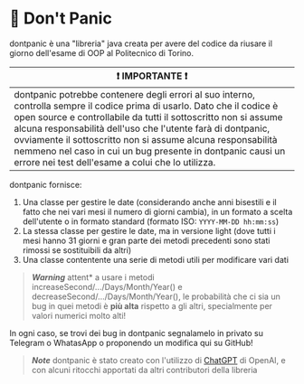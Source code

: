 # 📕 Don't Panic

dontpanic è una "libreria" java creata per avere del codice da riusare il giorno dell'esame di OOP al Politecnico di Torino.

|:heavy_exclamation_mark: **IMPORTANTE** :heavy_exclamation_mark:|
|------------------------------------------------------------------|
|dontpanic potrebbe contenere degli errori al suo interno, controlla sempre il codice prima di usarlo. Dato che il codice è open source e controllabile da tutti il sottoscritto non si assume alcuna responsabilità dell'uso che l'utente farà di dontpanic, ovviamente il sottoscritto non si assume alcuna responsabilità nemmeno nel caso in cui un bug presente in dontpanic causi un errore nei test dell'esame a colui che lo utilizza.|

dontpanic fornisce:

1. Una classe per gestire le date (considerando anche anni bisestili e il fatto che nei vari mesi il numero di giorni cambia), in un formato a scelta dell'utente o in formato standard (formato ISO: `YYYY-MM-DD hh:mm:ss`)
2. La stessa classe per gestire le date, ma in versione light (dove tutti i mesi hanno 31 giorni e gran parte dei metodi precedenti sono stati rimossi se sostituibili da altri)
3. Una classe contentente una serie di metodi utili per modificare vari dati

> ***Warning*** attent* a usare i metodi increaseSecond/.../Days/Month/Year() e decreaseSecond/.../Days/Month/Year(), le probabilità che ci sia un bug in quei metodi è **più alta** rispetto a gli altri, specialmente per valori numerici molto alti!

In ogni caso, se trovi dei bug in dontpanic segnalamelo in privato su Telegram o WhatasApp o proponendo un modifica qui su GitHub!

> ***Note*** dontpanic è stato creato con l'utilizzo di [ChatGPT](https://chat.openai.com/chat) di OpenAI, e con alcuni ritocchi apportati da altri contributori della libreria
